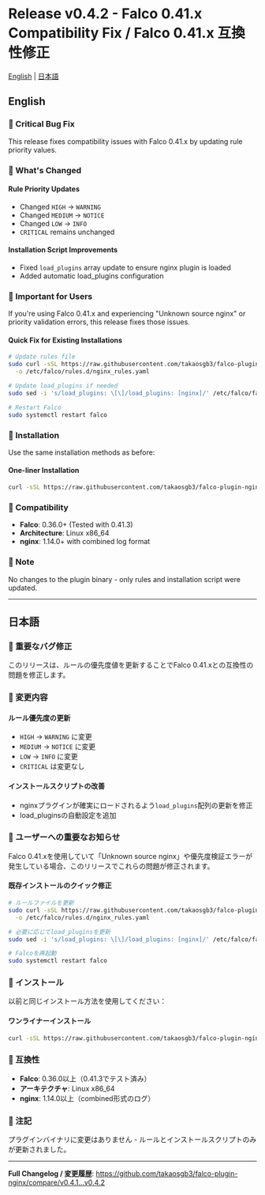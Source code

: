 # Release v0.4.2 - Falco 0.41.x Compatibility Fix / Falco 0.41.x 互換性修正

[English](#english) | [日本語](#japanese)

<a name="english"></a>
## English

### 🐛 Critical Bug Fix

This release fixes compatibility issues with Falco 0.41.x by updating rule priority values.

### 🔄 What's Changed

#### Rule Priority Updates
- Changed `HIGH` → `WARNING`
- Changed `MEDIUM` → `NOTICE`
- Changed `LOW` → `INFO`
- `CRITICAL` remains unchanged

#### Installation Script Improvements
- Fixed `load_plugins` array update to ensure nginx plugin is loaded
- Added automatic load_plugins configuration

### 🚨 Important for Users

If you're using Falco 0.41.x and experiencing "Unknown source nginx" or priority validation errors, this release fixes those issues.

#### Quick Fix for Existing Installations
```bash
# Update rules file
sudo curl -sSL https://raw.githubusercontent.com/takaosgb3/falco-plugin-nginx/main/rules/nginx_rules.yaml \
  -o /etc/falco/rules.d/nginx_rules.yaml

# Update load_plugins if needed
sudo sed -i 's/load_plugins: \[\]/load_plugins: [nginx]/' /etc/falco/falco.yaml

# Restart Falco
sudo systemctl restart falco
```

### 💾 Installation

Use the same installation methods as before:

#### One-liner Installation
```bash
curl -sSL https://raw.githubusercontent.com/takaosgb3/falco-plugin-nginx/main/install.sh | sudo bash
```

### 🔧 Compatibility

- **Falco**: 0.36.0+ (Tested with 0.41.3)
- **Architecture**: Linux x86_64
- **nginx**: 1.14.0+ with combined log format

### 📝 Note

No changes to the plugin binary - only rules and installation script were updated.

---

<a name="japanese"></a>
## 日本語

### 🐛 重要なバグ修正

このリリースは、ルールの優先度値を更新することでFalco 0.41.xとの互換性の問題を修正します。

### 🔄 変更内容

#### ルール優先度の更新
- `HIGH` → `WARNING` に変更
- `MEDIUM` → `NOTICE` に変更
- `LOW` → `INFO` に変更
- `CRITICAL` は変更なし

#### インストールスクリプトの改善
- nginxプラグインが確実にロードされるよう`load_plugins`配列の更新を修正
- load_pluginsの自動設定を追加

### 🚨 ユーザーへの重要なお知らせ

Falco 0.41.xを使用していて「Unknown source nginx」や優先度検証エラーが発生している場合、このリリースでこれらの問題が修正されます。

#### 既存インストールのクイック修正
```bash
# ルールファイルを更新
sudo curl -sSL https://raw.githubusercontent.com/takaosgb3/falco-plugin-nginx/main/rules/nginx_rules.yaml \
  -o /etc/falco/rules.d/nginx_rules.yaml

# 必要に応じてload_pluginsを更新
sudo sed -i 's/load_plugins: \[\]/load_plugins: [nginx]/' /etc/falco/falco.yaml

# Falcoを再起動
sudo systemctl restart falco
```

### 💾 インストール

以前と同じインストール方法を使用してください：

#### ワンライナーインストール
```bash
curl -sSL https://raw.githubusercontent.com/takaosgb3/falco-plugin-nginx/main/install.sh | sudo bash
```

### 🔧 互換性

- **Falco**: 0.36.0以上（0.41.3でテスト済み）
- **アーキテクチャ**: Linux x86_64
- **nginx**: 1.14.0以上（combined形式のログ）

### 📝 注記

プラグインバイナリに変更はありません - ルールとインストールスクリプトのみが更新されました。

---
**Full Changelog / 変更履歴**: https://github.com/takaosgb3/falco-plugin-nginx/compare/v0.4.1...v0.4.2